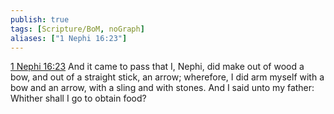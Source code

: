 ```yaml
---
publish: true
tags: [Scripture/BoM, noGraph]
aliases: ["1 Nephi 16:23"]
---
```

[1 Nephi 16:23](https://churchofjesuschrist.org/study/scriptures/bofm/1-ne/16?lang=eng&id=p23#p23) And it came to pass that I, Nephi, did make out of wood a bow, and out of a straight stick, an arrow; wherefore, I did arm myself with a bow and an arrow, with a sling and with stones. And I said unto my father: Whither shall I go to obtain food?
